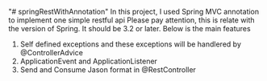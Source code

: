 "# springRestWithAnnotation" 
In this project, I used Spring MVC annotation to implement one simple restful api
Please pay attention, this is relate with the version of Spring. It should be 3.2 or later.
Below is the main features
1. Self defined exceptions and these exceptions will be handlered by @ControllerAdvice
2. ApplicationEvent and ApplicationListener
3. Send and Consume Jason format in @RestController

